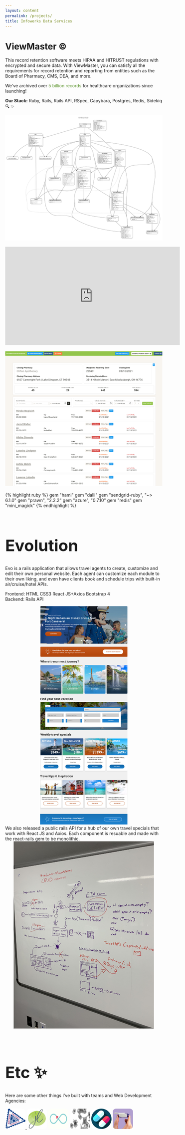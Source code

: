 ```yaml
---
layout: content
permalink: /projects/
title: Infowerks Data Services
---
```

# ViewMaster &copy;
 This record retention software meets HIPAA and HITRUST regulations with encrypted and secure data. With ViewMaster, you can satisfy all the requirements for record retention and reporting from entities such as the Board of Pharmacy, CMS, DEA, and more. 

 We've archived over <span style="color:#5F9731 ;">5 billion records</span> for healthcare organizations since launching!

 <b>Our Stack:</b> Ruby, Rails, Rails API, RSpec, Capybara, Postgres, Redis, Sidekiq 🔍 ✨
<br>

<img src="../assets/erd.png" alt="erd" />
<br>
<br>
<center>
<iframe width="560" height="315" src="https://www.youtube.com/embed/TVgl5NYqqj4" frameborder="0" allow="accelerometer; autoplay; clipboard-write; encrypted-media; gyroscope; picture-in-picture" allowfullscreen></iframe>
</center>
<br>
<img src="../assets/crd.png" alt="erd" />
<br><br>
{% highlight ruby %}
gem "haml"
gem "dalli"
gem "sendgrid-ruby", "~> 6.1.0"
gem "prawn", "2.2.2"
gem "azure", "0.7.10"
gem "redis"
gem "mini_magick"
{% endhighlight %}
<br><br>

<h1 style="font-size: 3.2rem;">Evolution</h1>
Evo is a rails application that allows travel agents to create, customize and edit their own personal website. Each agent can customize each module to their own liking, and even have clients book and schedule trips with built-in air/cruise/hotel APIs.

Frontend: HTML CSS3 React JS+Axios Bootstrap 4 <br>
Backend: Rails API  

<center>
<img src="../assets/evo.jpg"
     alt="erd" style="height: 700px; width: auto;" />
 </center>
We also released a public rails API for a hub of our own travel specials that work with React JS and Axios. Each component is resuable and made with the react-rails gem to be monolithic.

<center>
<img src="../assets/diagram.jpeg"
     alt="erd" style="height: 600px; width: auto;" />
</center>
<br><br>

<h1 style="font-size: 3.2rem;">Etc ✨</h1>
Here are some other things I've built with teams and Web Development Agencies:
<br>
<br>
<a href="https://www.archertravel.com/" target="_blank">
<img src="../assets/archer.png"
     alt="erd" style="height: 65px; width: 65px; border-radius: 10px;" />
     </a>
<img src="../assets/logo.jpg"
     alt="erd" style="height: 65px; width: 65px; border-radius: 10px;" />
     <img src="../assets/specials.gif"
     alt="erd" style="height: 65px; width: 65px; border-radius: 10px;" />
     <img src="../assets/virus.gif"
     alt="erd" style="height: 65px; width: 65px; border-radius: 10px;" />
     <img src="../assets/pill.png"
     alt="erd" style="height: 65px; width: 65px; border-radius: 10px;" />
     <img src="../assets/afrezza.png"
     alt="erd" style="height: 65px; width: 65px; border-radius: 10px;" />

